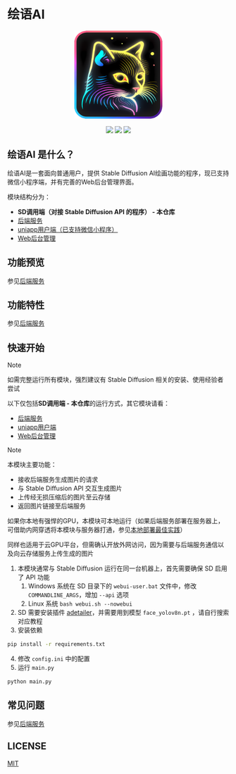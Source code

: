# 绘语AI

<p align="center">
    <img src="./docs/icon.png" alt="Huiyu logo" style="width: 200px; height: 200px">
</p>
<p align="center">
    <img src="https://img.shields.io/badge/Python-3.10-blue">
    <img src="https://img.shields.io/badge/license-MIT-blue">
    <img src="https://hits.seeyoufarm.com/api/count/incr/badge.svg?url=https%3A%2F%2Fgithub.com%2FHuiyuAI%2Fhuiyu-cloud&count_bg=%2344CC11&title_bg=%23555555&title=hits&edge_flat=false">
</p>




## 绘语AI 是什么？

绘语AI是一套面向普通用户，提供 Stable Diffusion AI绘画功能的程序，现已支持微信小程序端，并有完善的Web后台管理界面。

模块结构分为：

- **SD调用端（对接 Stable Diffusion API 的程序） - 本仓库**
- [后端服务](https://github.com/HuiyuAI/huiyu-cloud)
- [uniapp用户端（已支持微信小程序）](https://github.com/HuiyuAI/huiyu-uniapp)
- [Web后台管理](https://github.com/HuiyuAI/huiyu-web-admin)



## 功能预览

参见[后端服务](https://github.com/HuiyuAI/huiyu-cloud)



## 功能特性

参见[后端服务](https://github.com/HuiyuAI/huiyu-cloud)



## 快速开始

> [!NOTE]
>
> 如需完整运行所有模块，强烈建议有 Stable Diffusion 相关的安装、使用经验者尝试
>
> 以下仅包括**SD调用端 - 本仓库**的运行方式，其它模块请看：
>
> - [后端服务](https://github.com/HuiyuAI/huiyu-cloud)
> - [uniapp用户端](https://github.com/HuiyuAI/huiyu-uniapp)
> - [Web后台管理](https://github.com/HuiyuAI/huiyu-web-admin)

>[!NOTE]
>
>本模块主要功能：
>
>- 接收后端服务生成图片的请求
>- 与 Stable Diffusion API 交互生成图片
>- 上传经无损压缩后的图片至云存储
>- 返回图片链接至后端服务
>
>如果你本地有强悍的GPU，本模块可本地运行（如果后端服务部署在服务器上，可借助内网穿透将本模块与服务器打通，参见[本地部署最佳实践](https://github.com/HuiyuAI/huiyu-cloud#本地部署最佳实践)）
>
>同样也适用于云GPU平台，但需确认开放外网访问，因为需要与后端服务通信以及向云存储服务上传生成的图片

1. 本模块通常与 Stable Diffusion 运行在同一台机器上，首先需要确保 SD 启用了 API 功能
   1. Windows 系统在 SD 目录下的 `webui-user.bat` 文件中，修改 `COMMANDLINE_ARGS`，增加 `--api` 选项
   2. Linux 系统 `bash webui.sh --nowebui`
2. SD 需要安装插件 [adetailer](https://github.com/Bing-su/adetailer)，并需要用到模型 `face_yolov8n.pt` ，请自行搜索对应教程
3. 安装依赖

```sh
pip install -r requirements.txt
```

4. 修改 `config.ini` 中的配置
5. 运行 `main.py`

```sh
python main.py
```





## 常见问题

参见[后端服务](https://github.com/HuiyuAI/huiyu-cloud)



## LICENSE

[MIT](https://github.com/HuiyuAI/huiyu-sdapi/blob/master/LICENSE)





















